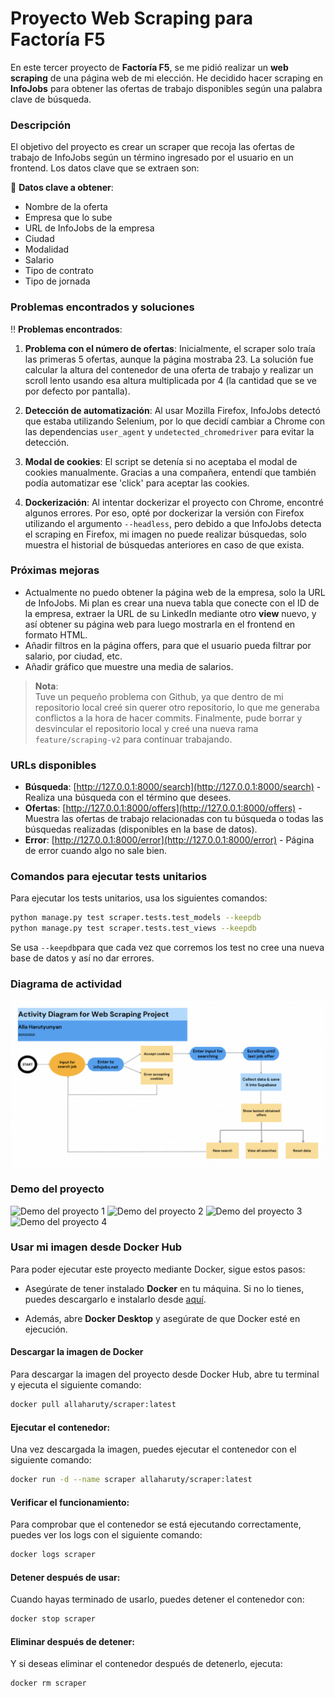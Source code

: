 # Proyecto Web Scraping para Factoría F5

En este tercer proyecto de **Factoría F5**, se me pidió realizar un **web scraping** de una página web de mi elección. He decidido hacer scraping en **InfoJobs** para obtener las ofertas de trabajo disponibles según una palabra clave de búsqueda.

### Descripción

El objetivo del proyecto es crear un scraper que recoja las ofertas de trabajo de InfoJobs según un término ingresado por el usuario en un frontend. Los datos clave que se extraen son:

🔹 **Datos clave a obtener**:
- Nombre de la oferta
- Empresa que lo sube
- URL de InfoJobs de la empresa
- Ciudad
- Modalidad
- Salario
- Tipo de contrato
- Tipo de jornada

### Problemas encontrados y soluciones

‼️ **Problemas encontrados**:
1. **Problema con el número de ofertas**: Inicialmente, el scraper solo traía las primeras 5 ofertas, aunque la página mostraba 23. La solución fue calcular la altura del contenedor de una oferta de trabajo y realizar un scroll lento usando esa altura multiplicada por 4 (la cantidad que se ve por defecto por pantalla).
   
2. **Detección de automatización**: Al usar Mozilla Firefox, InfoJobs detectó que estaba utilizando Selenium, por lo que decidí cambiar a Chrome con las dependencias `user_agent` y `undetected_chromedriver` para evitar la detección.

3. **Modal de cookies**: El script se detenía si no aceptaba el modal de cookies manualmente. Gracias a una compañera, entendí que también podía automatizar ese 'click' para aceptar las cookies.

4. **Dockerización**: Al intentar dockerizar el proyecto con Chrome, encontré algunos errores. Por eso, opté por dockerizar la versión con Firefox utilizando el argumento `--headless`, pero debido a que InfoJobs detecta el scraping en Firefox, mi imagen no puede realizar búsquedas, solo muestra el historial de búsquedas anteriores en caso de que exista.

### Próximas mejoras

- Actualmente no puedo obtener la página web de la empresa, solo la URL de InfoJobs. Mi plan es crear una nueva tabla que conecte con el ID de la empresa, extraer la URL de su LinkedIn mediante otro **view** nuevo, y así obtener su página web para luego mostrarla en el frontend en formato HTML.
- Añadir filtros en la página offers, para que el usuario pueda filtrar por salario, por ciudad, etc.
- Añadir gráfico que muestre una media de salarios.

> **Nota**:  
> Tuve un pequeño problema con Github, ya que dentro de mi repositorio local creé sin querer otro repositorio, lo que me generaba conflictos a la hora de hacer commits. Finalmente, pude borrar y desvincular el repositorio local y creé una nueva rama `feature/scraping-v2` para continuar trabajando.

### URLs disponibles

- **Búsqueda**: [http://127.0.0.1:8000/search](http://127.0.0.1:8000/search) - Realiza una búsqueda con el término que desees.
- **Ofertas**: [http://127.0.0.1:8000/offers](http://127.0.0.1:8000/offers) - Muestra las ofertas de trabajo relacionadas con tu búsqueda o todas las búsquedas realizadas (disponibles en la base de datos).
- **Error**: [http://127.0.0.1:8000/error](http://127.0.0.1:8000/error) - Página de error cuando algo no sale bien.

### Comandos para ejecutar tests unitarios

Para ejecutar los tests unitarios, usa los siguientes comandos:

```bash
python manage.py test scraper.tests.test_models --keepdb
python manage.py test scraper.tests.test_views --keepdb
```


Se usa ``--keepdb``para que cada vez que corremos los test no cree una nueva base de datos y así no dar errores.


### Diagrama de actividad

![Diagrama de actividad del proyecto](./images/Activity-Diagram-Web-Scraper.png)

### Demo del proyecto

![Demo del proyecto 1](images/DEMO-WEB-SCRAPER.gif)
![Demo del proyecto 2](images/DEMO-WEB-SCRAPER-2.gif)
![Demo del proyecto 3](images/DEMO-WEB-SCRAPER-3.gif)
![Demo del proyecto 4](images/DEMO-WEB-SCRAPER-4.gif)

### Usar mi imagen desde Docker Hub

Para poder ejecutar este proyecto mediante Docker, sigue estos pasos:

- Asegúrate de tener instalado **Docker** en tu máquina. Si no lo tienes, puedes descargarlo e instalarlo desde [aquí](https://www.docker.com/get-started).

- Además, abre **Docker Desktop** y asegúrate de que Docker esté en ejecución.

#### Descargar la imagen de Docker
Para descargar la imagen del proyecto desde Docker Hub, abre tu terminal y ejecuta el siguiente comando:

```bash
docker pull allaharuty/scraper:latest
```

#### Ejecutar el contenedor:
Una vez descargada la imagen, puedes ejecutar el contenedor con el siguiente comando:

```bash
docker run -d --name scraper allaharuty/scraper:latest
```

#### Verificar el funcionamiento:
Para comprobar que el contenedor se está ejecutando correctamente, puedes ver los logs con el siguiente comando:
```bash
docker logs scraper
```

#### Detener después de usar:
Cuando hayas terminado de usarlo, puedes detener el contenedor con:
```bash
docker stop scraper
```

#### Eliminar después de detener:
Y si deseas eliminar el contenedor después de detenerlo, ejecuta:
```bash
docker rm scraper
```
